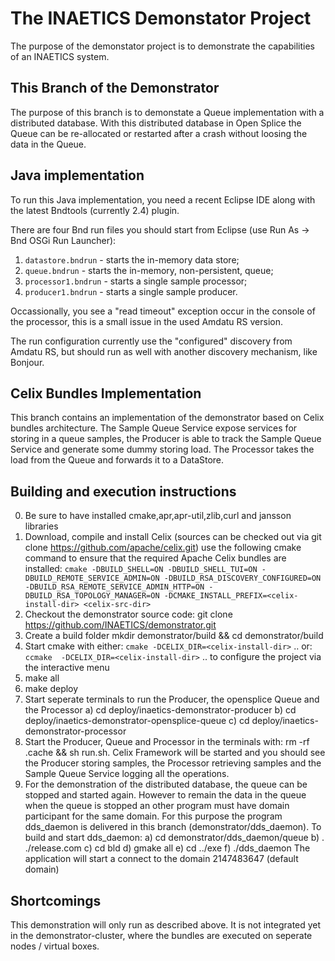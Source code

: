 
# The INAETICS Demonstator Project

The purpose of the demonstator project is to demonstrate the capabilities of an
INAETICS system.

## This Branch of the Demonstrator
The purpose of this branch is to demonstate a Queue implementation with a distributed database. With this distributed database in Open Splice the Queue can be re-allocated or restarted after a crash without loosing the data in the Queue.

## Java implementation

To run this Java implementation, you need a recent Eclipse IDE along with the
latest Bndtools (currently 2.4) plugin.

There are four Bnd run files you should start from Eclipse (use Run As -&gt;
Bnd OSGi Run Launcher):

1. `datastore.bndrun` - starts the in-memory data store;
2. `queue.bndrun` - starts the in-memory, non-persistent, queue;
3. `processor1.bndrun` - starts a single sample processor;
4. `producer1.bndrun` - starts a single sample producer.

Occassionally, you see a "read timeout" exception occur in the console of the
processor, this is a small issue in the used Amdatu RS version.

The run configuration currently use the "configured" discovery from Amdatu RS,
but should run as well with another discovery mechanism, like Bonjour.

## Celix Bundles Implementation

This branch contains an implementation of the demonstrator based on Celix bundles architecture. The Sample Queue Service expose services for storing in a queue samples, the Producer is able to track the Sample Queue Service and generate some dummy storing load. The Processor takes the load from the Queue and forwards it to a DataStore.

## Building and execution instructions

0.   Be sure to have installed cmake,apr,apr-util,zlib,curl and jansson libraries
1.   Download, compile and install Celix (sources can be checked out via git clone https://github.com/apache/celix.git) use the following cmake command to ensure that the required Apache Celix bundles are installed: `cmake -DBUILD_SHELL=ON -DBUILD_SHELL_TUI=ON -DBUILD_REMOTE_SERVICE_ADMIN=ON -DBUILD_RSA_DISCOVERY_CONFIGURED=ON -DBUILD_RSA_REMOTE_SERVICE_ADMIN_HTTP=ON -DBUILD_RSA_TOPOLOGY_MANAGER=ON -DCMAKE_INSTALL_PREFIX=<celix-install-dir> <celix-src-dir>`
2.   Checkout the demonstrator source code: git clone https://github.com/INAETICS/demonstrator.git
3.   Create a build folder mkdir demonstrator/build && cd demonstrator/build
4.   Start cmake with either: `cmake -DCELIX_DIR=<celix-install-dir>`  ..  or: `ccmake  -DCELIX_DIR=<celix-install-dir>` .. to configure the project via the interactive menu
5.   make all
6.   make deploy
7.  Start seperate terminals to run the Producer, the opensplice Queue and the Processor
    a) cd deploy/inaetics-demonstrator-producer
    b) cd deploy/inaetics-demonstrator-opensplice-queue
    c) cd deploy/inaetics-demonstrator-processor
8.  Start the Producer, Queue and Processor in the terminals with:
rm -rf .cache && sh run.sh. Celix Framework will be started and you should see the Producer storing samples, the Processor retrieving samples and the Sample Queue Service logging all the operations. 
9.  For the demonstration of the distributed database, the queue can be stopped and started again. However to remain the data in the queue when the queue is stopped an other program must have domain participant for the same domain. For this purpose the program dds_daemon is delivered in this branch (demonstrator/dds_daemon). To build and start dds_daemon:
    a) cd demonstrator/dds_daemon/queue
    b) . ./release.com
    c) cd bld
    d) gmake all
    e) cd ../exe
    f) ./dds_daemon
The application will start a connect to the domain 2147483647 (default domain)

## Shortcomings
This demonstration will only run as described above. It is not integrated yet in the demonstrator-cluster, where the bundles are executed on seperate nodes / virtual boxes.
